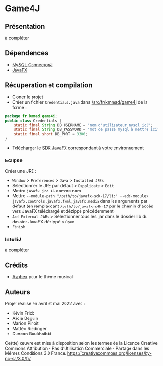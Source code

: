 # Game4J

## Présentation

à compléter

## Dépendences

- [MySQL Connector/J](https://mvnrepository.com/artifact/mysql/mysql-connector-java)
- [JavaFX](https://openjfx.io/)

## Récuperation et compilation

- Cloner le projet
- Créer un fichier `Credentials.java` dans [/src/fr/kmmad/game4j](/src/fr/kmmad/game4j) de la forme :
```java
package fr.kmmad.game4j;
public class Credentials {
	static final String DB_USERNAME = "nom d'utilisateur mysql ici";
	static final String DB_PASSWORD = "mot de passe mysql à mettre ici";
	static final short DB_PORT = 3306;
}
```
- Télécharger le [SDK JavaFX](https://gluonhq.com/products/javafx/) correspondant à votre environnement

### Eclipse

Créer une JRE :
 - `Window` > `Preferences` > `Java` > `Installed JREs`
 - Sélectionner le JRE par défaut > `Dupplicate` > `Edit`
 - Mettre `javafx-jre-15` comme nom
 - Mettre `--module-path "/path/to/javafx-sdk-17/lib" --add-modules javafx.controls,javafx.fxml,javafx.media` dans les arguments par défaut (en remplaçcant `/path/to/javafx-sdk-17` par le chemin d'accès vers JavaFX téléchargé et dézippé précédemment)
 - `Add External JARs` > Sélectionner tous les .jar dans le dossier lib du dossier JavaFX dézippé > `Open`
 - `Finish`

### IntelliJ

à compléter

## Crédits

- [Asphex](https://www.youtube.com/channel/UCkNpT6kx9V3QYjHy8ZOTfDg/videos) pour le thème musical

## Auteurs

Projet réalisé en avril et mai 2022 avec :
- Kévin Frick
- Alicia Beguin
- Marion Pinoit
- Mattéo Riedinger
- Duncan Boukhsibbi

Ce(tte) œuvre est mise à disposition selon les termes de la Licence Creative Commons Attribution - Pas d’Utilisation Commerciale - Partage dans les Mêmes Conditions 3.0 France.
https://creativecommons.org/licenses/by-nc-sa/3.0/fr/
